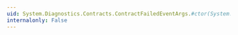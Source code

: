 ```yaml
---
uid: System.Diagnostics.Contracts.ContractFailedEventArgs.#ctor(System.Diagnostics.Contracts.ContractFailureKind,System.String,System.String,System.Exception)
internalonly: False
---
```

